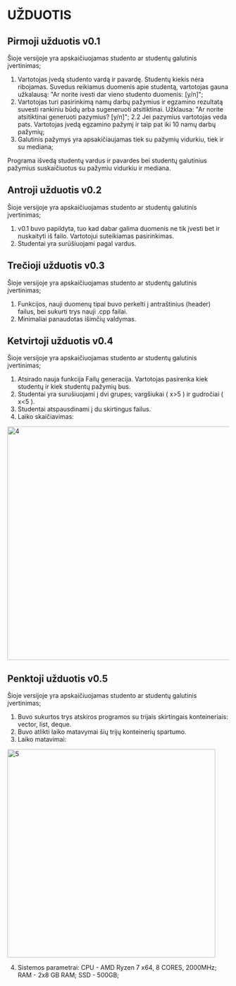 # UŽDUOTIS

## Pirmoji užduotis v0.1
Šioje versijoje yra apskaičiuojamas studento ar studentų galutinis įvertinimas;
1. Vartotojas įvedą studento vardą ir pavardę. Studentų kiekis nėra ribojamas. Suvedus reikiamus duomenis apie studentą, vartotojas gauna užkalausą: "Ar norite ivesti dar vieno studento duomenis: [y/n]";
2. Vartotojas turi pasirinkimą namų darbų pažymius ir egzamino rezultatą suvesti rankiniu būdų arba sugeneruoti atsitiktinai. Užklausa:  "Ar norite atsitiktinai generuoti pazymius? [y/n]";
  2.2 Jei pazymius vartotojas veda pats. Vartotojas įvedą egzamino pažymį ir taip pat iki 10 namų darbų pažymių;
3. Galutinis pažymys yra apsakičiaujamas tiek su pažymių vidurkiu, tiek ir su mediana;

Programa išvedą studentų vardus ir pavardes bei studentų galutinius pažymius suskaičiuotus su pažymiu vidurkiu ir mediana.

## Antroji užduotis v0.2
Šioje versijoje yra apskaičiuojamas studento ar studentų galutinis įvertinimas;
1. v0.1 buvo papildyta, tuo kad dabar galima duomenis ne tik įvesti bet ir nuskaityti iš failo. Vartotojui suteikiamas pasirinkimas.
2. Studentai yra surūšiuojami pagal vardus.

## Trečioji užduotis v0.3
Šioje versijoje yra apskaičiuojamas studento ar studentų galutinis įvertinimas;
1. Funkcijos, nauji duomenų tipai buvo perkelti į antraštinius (header) failus, bei sukurti trys nauji .cpp failai.
2. Minimaliai panaudotas išimčių valdymas.

## Ketvirtoji užduotis v0.4
Šioje versijoje yra apskaičiuojamas studento ar studentų galutinis įvertinimas;
1. Atsirado nauja funkcija Failų generacija. Vartotojas pasirenka kiek studentų ir kiek studentų pažymių bus.
2. Studentai yra surušiuojami į dvi grupes; vargšiukai ( x>5 ) ir gudročiai ( x<5 ).
3. Studentai atspausdinami į du skirtingus failus.
4. Laiko skaičiavimas:
<img width="529" alt="4" src="https://user-images.githubusercontent.com/99173750/161427869-a602335f-7628-452c-9173-81698ac3673d.png">

## Penktoji užduotis v0.5
Šioje versijoje yra apskaičiuojamas studento ar studentų galutinis įvertinimas;
1. Buvo sukurtos trys atskiros programos su trijais skirtingais konteineriais: vector, list, deque.
2. Buvo atlikti laiko matavymai šių trijų konteinerių spartumo.
3. Laiko matavimai:
<img width="472" alt="5" src="https://user-images.githubusercontent.com/99173750/161427791-2aa6fcce-2c4d-4d1b-b3e5-b70b0de01c25.png">

           
4. Sistemos parametrai:
CPU - AMD Ryzen 7 x64, 8 CORES, 2000MHz; RAM - 2x8 GB RAM; SSD - 500GB;
